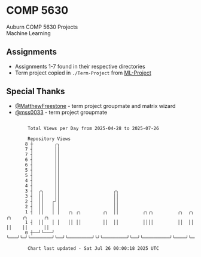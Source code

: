 # COMP 5630
Auburn COMP 5630 Projects  
Machine Learning

## Assignments
- Assignments 1-7 found in their respective directories
- Term project copied in `./Term-Project` from [ML-Project](https://github.com/wumphlett/ML-Project)

## Special Thanks
- [@MatthewFreestone](https://github.com/MatthewFreestone) - term project groupmate and matrix wizard
- [@mss0033](https://github.com/mss0033) - term project groupmate

```

        Total Views per Day from 2025-04-28 to 2025-07-26

        Repository Views
       8 ┼        ╭╮
       7 ┤        ││
       7 ┤        ││
       6 ┤        ││
       6 ┤        ││
       5 ┤        ││
       5 ┤        ││
       4 ┤        ││
       4 ┤        ││
       3 ┤  ╭╮    ││                    ╭╮
       3 ┤  ││    ││                    ││
       2 ┤  ││   ╭╯│                    ││
       2 ┤  ││   │ │                    ││
       1 ┤  ││   │ │   ╭╮ ╭╮        ╭╮  ││         ╭╮╭╮         ╭╮  ╭╮          ╭╮    ╭╮      ╭╮
       1 ┤  ││   │ │   ││ ││        ││  ││         ││││         ││  ││          ││    ││      ││
       0 ┼──╯╰───╯ ╰───╯╰─╯╰────────╯╰──╯╰─────────╯╰╯╰─────────╯╰──╯╰──────────╯╰────╯╰──────╯╰───

        Chart last updated - Sat Jul 26 00:00:18 2025 UTC
        
```

